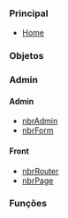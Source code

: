 ### Principal
 - [Home](/index.md)

### Objetos

### Admin
#### Admin
 - [nbrAdmin](#)
 - [nbrForm](#)

####  Front
 - [nbrRouter](#)
 - [nbrPage](#)

### Funções

<!--suporte do Tihh Gonçalves (início)-->
<script type="text/javascript">
var Tawk_API=Tawk_API||{}, Tawk_LoadStart=new Date();
(function(){
var s1=document.createElement("script"),s0=document.getElementsByTagName("script")[0];
s1.async=true;
s1.src='https://embed.tawk.to/5980ec914471ce54db652173/default';
s1.charset='UTF-8';
s1.setAttribute('crossorigin','*');
s0.parentNode.insertBefore(s1,s0);
})();
</script>
<!--suporte do Tihh Gonçalves (fim)-->